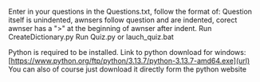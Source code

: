 Enter in your questions in the Questions.txt, follow the format of: Question itself is unindented, awnsers follow question and are indented, corect awnser has a ">" at the beginning of awnser after indent.
Run CreateDictionary.py
Run Quiz.py or lauch_quiz.bat

Python is required to be installed.
Link to python download for windows: [https://www.python.org/ftp/python/3.13.7/python-3.13.7-amd64.exe](url)
You can also of course just download it directly form the python website

